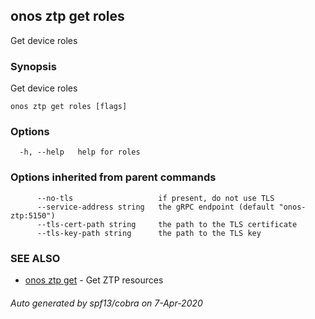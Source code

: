 ## onos ztp get roles

Get device roles

### Synopsis

Get device roles

```
onos ztp get roles [flags]
```

### Options

```
  -h, --help   help for roles
```

### Options inherited from parent commands

```
      --no-tls                   if present, do not use TLS
      --service-address string   the gRPC endpoint (default "onos-ztp:5150")
      --tls-cert-path string     the path to the TLS certificate
      --tls-key-path string      the path to the TLS key
```

### SEE ALSO

* [onos ztp get](onos_ztp_get.md)	 - Get ZTP resources

###### Auto generated by spf13/cobra on 7-Apr-2020
